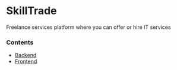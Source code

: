 # SkillTrade
Freelance services platform where you can offer or hire IT services

### Contents
  - [Backend](Backend/)
  - [Frontend](Frontend/)
